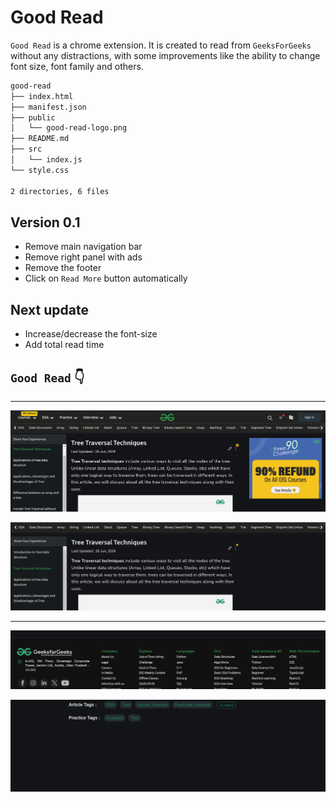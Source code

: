 # Good Read

`Good Read` is a chrome extension. It is created to read from `GeeksForGeeks` without any distractions, with some improvements like the ability to change font size, font family and others.

```sh
good-read
├── index.html
├── manifest.json
├── public
│   └── good-read-logo.png
├── README.md
├── src
│   └── index.js
└── style.css

2 directories, 6 files
```

## Version 0.1

- Remove main navigation bar
- Remove right panel with ads
- Remove the footer
- Click on `Read More` button automatically

## Next update

- Increase/decrease the font-size
- Add total read time

## `Good Read` 👇

---

![Header Before](https://raw.githubusercontent.com/surajkareppagol/Assets/main/34-Good-Read/good-read-header-before.png)

![Header After](https://raw.githubusercontent.com/surajkareppagol/Assets/main/34-Good-Read/good-read-header-after.png)

---

![Footer Before](https://raw.githubusercontent.com/surajkareppagol/Assets/main/34-Good-Read/good-read-footer-before.png)

![Footer After](https://raw.githubusercontent.com/surajkareppagol/Assets/main/34-Good-Read/good-read-footer-after.png)
